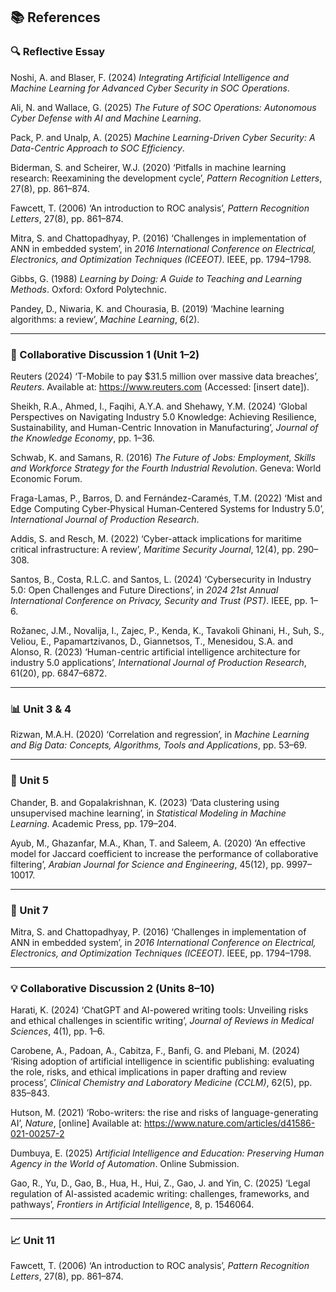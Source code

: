 ## 📚 References

### 🔍 Reflective Essay

Noshi, A. and Blaser, F. (2024) *Integrating Artificial Intelligence and Machine Learning for Advanced Cyber Security in SOC Operations*.

Ali, N. and Wallace, G. (2025) *The Future of SOC Operations: Autonomous Cyber Defense with AI and Machine Learning*.

Pack, P. and Unalp, A. (2025) *Machine Learning-Driven Cyber Security: A Data-Centric Approach to SOC Efficiency*.

Biderman, S. and Scheirer, W.J. (2020) ‘Pitfalls in machine learning research: Reexamining the development cycle’, *Pattern Recognition Letters*, 27(8), pp. 861–874.

Fawcett, T. (2006) ‘An introduction to ROC analysis’, *Pattern Recognition Letters*, 27(8), pp. 861–874.

Mitra, S. and Chattopadhyay, P. (2016) ‘Challenges in implementation of ANN in embedded system’, in *2016 International Conference on Electrical, Electronics, and Optimization Techniques (ICEEOT)*. IEEE, pp. 1794–1798.

Gibbs, G. (1988) *Learning by Doing: A Guide to Teaching and Learning Methods*. Oxford: Oxford Polytechnic.

Pandey, D., Niwaria, K. and Chourasia, B. (2019) ‘Machine learning algorithms: a review’, *Machine Learning*, 6(2).

---

### 💬 Collaborative Discussion 1 (Unit 1–2)

Reuters (2024) ‘T-Mobile to pay $31.5 million over massive data breaches’, *Reuters*. Available at: https://www.reuters.com (Accessed: [insert date]).

Sheikh, R.A., Ahmed, I., Faqihi, A.Y.A. and Shehawy, Y.M. (2024) ‘Global Perspectives on Navigating Industry 5.0 Knowledge: Achieving Resilience, Sustainability, and Human-Centric Innovation in Manufacturing’, *Journal of the Knowledge Economy*, pp. 1–36.

Schwab, K. and Samans, R. (2016) *The Future of Jobs: Employment, Skills and Workforce Strategy for the Fourth Industrial Revolution*. Geneva: World Economic Forum.

Fraga-Lamas, P., Barros, D. and Fernández-Caramés, T.M. (2022) ‘Mist and Edge Computing Cyber‑Physical Human‑Centered Systems for Industry 5.0’, *International Journal of Production Research*.

Addis, S. and Resch, M. (2022) ‘Cyber-attack implications for maritime critical infrastructure: A review’, *Maritime Security Journal*, 12(4), pp. 290–308.

Santos, B., Costa, R.L.C. and Santos, L. (2024) ‘Cybersecurity in Industry 5.0: Open Challenges and Future Directions’, in *2024 21st Annual International Conference on Privacy, Security and Trust (PST)*. IEEE, pp. 1–6.

Rožanec, J.M., Novalija, I., Zajec, P., Kenda, K., Tavakoli Ghinani, H., Suh, S., Veliou, E., Papamartzivanos, D., Giannetsos, T., Menesidou, S.A. and Alonso, R. (2023) ‘Human-centric artificial intelligence architecture for industry 5.0 applications’, *International Journal of Production Research*, 61(20), pp. 6847–6872.

---

### 📊 Unit 3 & 4

Rizwan, M.A.H. (2020) ‘Correlation and regression’, in *Machine Learning and Big Data: Concepts, Algorithms, Tools and Applications*, pp. 53–69.

---

### 🧠 Unit 5

Chander, B. and Gopalakrishnan, K. (2023) ‘Data clustering using unsupervised machine learning’, in *Statistical Modeling in Machine Learning*. Academic Press, pp. 179–204.

Ayub, M., Ghazanfar, M.A., Khan, T. and Saleem, A. (2020) ‘An effective model for Jaccard coefficient to increase the performance of collaborative filtering’, *Arabian Journal for Science and Engineering*, 45(12), pp. 9997–10017.

---

### 🧬 Unit 7

Mitra, S. and Chattopadhyay, P. (2016) ‘Challenges in implementation of ANN in embedded system’, in *2016 International Conference on Electrical, Electronics, and Optimization Techniques (ICEEOT)*. IEEE, pp. 1794–1798.

---

### 💡 Collaborative Discussion 2 (Units 8–10)

Harati, K. (2024) ‘ChatGPT and AI-powered writing tools: Unveiling risks and ethical challenges in scientific writing’, *Journal of Reviews in Medical Sciences*, 4(1), pp. 1–6.

Carobene, A., Padoan, A., Cabitza, F., Banfi, G. and Plebani, M. (2024) ‘Rising adoption of artificial intelligence in scientific publishing: evaluating the role, risks, and ethical implications in paper drafting and review process’, *Clinical Chemistry and Laboratory Medicine (CCLM)*, 62(5), pp. 835–843.

Hutson, M. (2021) ‘Robo-writers: the rise and risks of language-generating AI’, *Nature*, [online] Available at: https://www.nature.com/articles/d41586-021-00257-2

Dumbuya, E. (2025) *Artificial Intelligence and Education: Preserving Human Agency in the World of Automation*. Online Submission.

Gao, R., Yu, D., Gao, B., Hua, H., Hui, Z., Gao, J. and Yin, C. (2025) ‘Legal regulation of AI-assisted academic writing: challenges, frameworks, and pathways’, *Frontiers in Artificial Intelligence*, 8, p. 1546064.

---

### 📈 Unit 11

Fawcett, T. (2006) ‘An introduction to ROC analysis’, *Pattern Recognition Letters*, 27(8), pp. 861–874.
